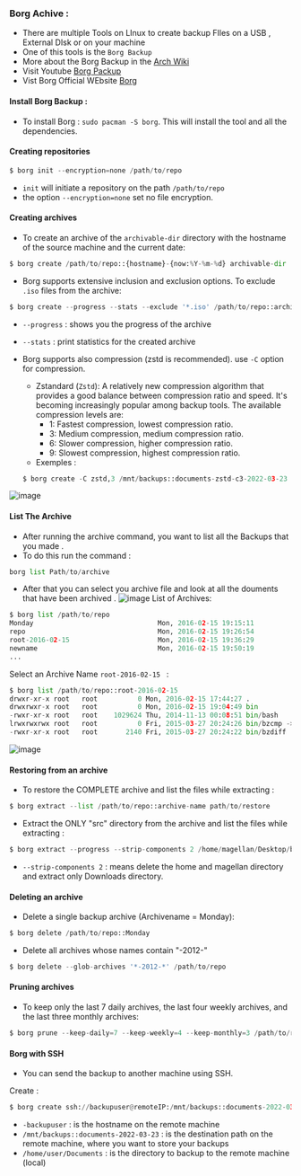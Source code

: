 ### Borg Achive :

- There are multiple Tools on LInux to create backup FIles on a USB , External DIsk or on your machine
- One of this tools is the `Borg Backup` 
- More about the Borg Backup in the [Arch Wiki](https://wiki.archlinux.org/title/Borg_backup)
- Visit Youtube [Borg Packup](https://www.youtube.com/watch?v=q_OdTOuvP4A&t=1060s)
- Vist Borg Official WEbsite [Borg](https://borgbackup.readthedocs.io/en/stable/usage/extract.html)


#### Install Borg Backup :

- To install Borg : `sudo pacman -S borg`. This will install the tool and all the dependencies.

#### Creating repositories

```Python
$ borg init --encryption=none /path/to/repo
```

- `init` will initiate a repository on the path `/path/to/repo`
- the option `--encryption=none` set no file encryption.

#### Creating archives

- To create an archive of the `archivable-dir` directory with the hostname of the source machine and the current date:

```Python
$ borg create /path/to/repo::{hostname}-{now:%Y-%m-%d} archivable-dir
```

- Borg supports extensive inclusion and exclusion options. To exclude `.iso` files from the archive:

```python
$ borg create --progress --stats --exclude '*.iso' /path/to/repo::archive-name
```

- `--progress` : shows you the progress of the archive
- `--stats` : print statistics for the created archive

- Borg supports also compression (zstd is recommended). use `-C` option for compression.

	- Zstandard (`Zstd`): A relatively new compression algorithm that provides a good balance between compression ratio and speed. It's becoming increasingly popular among backup tools. The available compression levels are:
	    -   1: Fastest compression, lowest compression ratio.
	    -   3: Medium compression, medium compression ratio.
	    -   6: Slower compression, higher compression ratio.
	    -   9: Slowest compression, highest compression ratio.
	- Exemples :
	```Python
	$ borg create -C zstd,3 /mnt/backups::documents-zstd-c3-2022-03-23 /home/user/Documents
	```

![image](borg.png)

#### List The Archive

- After running the archive command, you want to list all the Backups that you made .
- To do this run the command : 
```Python
borg list Path/to/archive
```
- After that you can select you archive file and look at all the douments that have been archived .
![image](borgl.png)
List of Archives:
```Python
$ borg list /path/to/repo
Monday                               Mon, 2016-02-15 19:15:11
repo                                 Mon, 2016-02-15 19:26:54
root-2016-02-15                      Mon, 2016-02-15 19:36:29
newname                              Mon, 2016-02-15 19:50:19
...
```

Select an Archive Name `root-2016-02-15 `  :
```Python
$ borg list /path/to/repo::root-2016-02-15
drwxr-xr-x root   root          0 Mon, 2016-02-15 17:44:27 .
drwxrwxr-x root   root          0 Mon, 2016-02-15 19:04:49 bin
-rwxr-xr-x root   root    1029624 Thu, 2014-11-13 00:08:51 bin/bash
lrwxrwxrwx root   root          0 Fri, 2015-03-27 20:24:26 bin/bzcmp -> bzdiff
-rwxr-xr-x root   root       2140 Fri, 2015-03-27 20:24:22 bin/bzdiff
```

![image](listb.png)

#### Restoring from an archive

- To restore the COMPLETE archive and list the files while extracting :

```Python
$ borg extract --list /path/to/repo::archive-name path/to/restore
```

- Extract the ONLY "src" directory from the archive and list the files while extracting :

```Python
$ borg extract --progress --strip-components 2 /home/magellan/Desktop/backup::2023-03-25 /home/magellan/Downloads
```

- `--strip-components 2` : means delete the home and magellan directory and extract only Downloads directory.


#### Deleting an archive 

- Delete a single backup archive (Archivename = Monday):

```Python
$ borg delete /path/to/repo::Monday
```

- Delete all archives whose names contain "-2012-"

```Python
$ borg delete --glob-archives '*-2012-*' /path/to/repo
```

#### Pruning archives

- To keep only the last 7 daily archives, the last four weekly archives, and the last three monthly archives:

```PYTHON
$ borg prune --keep-daily=7 --keep-weekly=4 --keep-monthly=3 /path/to/repo
```

#### Borg with SSH

- You can send the backup to another machine using SSH.

Create :
```Python
$ borg create ssh://backupuser@remoteIP:/mnt/backups::documents-2022-03-23 /home/user/Documents
```

- `-backupuser` : is the hostname on the remote machine
- `/mnt/backups::documents-2022-03-23` : is the destination path on the remote machine, where you want to store your backups
- `/home/user/Documents` : is the directory to backup to the remote machine (local)

